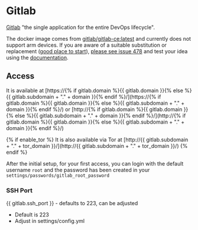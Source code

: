 # Gitlab

[Gitlab](https://docs.gitlab.com/) "the single application for the entire DevOps lifecycle".

The docker image comes from [gitlab/gitlab-ce:latest](https://hub.docker.com/r/gitlab/gitlab-ce) 
and currently does not support arm devices. 
If you are aware of a suitable substitution or replacement ([good place to start](https://hub.docker.com/search?q=%20gitlab&type=image&architecture=arm%2Carm64)),
 [please see issue 478](https://gitlab.com/NickBusey/HomelabOS/-/issues/478) 
and test your idea using the [documentation](https://homelabos.com/docs/development/adding_services/).

## Access

It is available at [https://{% if gitlab.domain %}{{ gitlab.domain }}{% else %}{{ gitlab.subdomain + "." + domain }}{% endif %}/](https://{% if gitlab.domain %}{{ gitlab.domain }}{% else %}{{ gitlab.subdomain + "." + domain }}{% endif %}/) or [http://{% if gitlab.domain %}{{ gitlab.domain }}{% else %}{{ gitlab.subdomain + "." + domain }}{% endif %}/](http://{% if gitlab.domain %}{{ gitlab.domain }}{% else %}{{ gitlab.subdomain + "." + domain }}{% endif %}/)

{% if enable_tor %}
It is also available via Tor at [http://{{ gitlab.subdomain + "." + tor_domain }}/](http://{{ gitlab.subdomain + "." + tor_domain }}/)
{% endif %}

After the initial setup, for your first access, you can login with the default username `root` and the password has been created in your `settings/passwords/gitlab_root_password`

### SSH Port
{{ gitlab.ssh_port }} - defaults to 223, can be adjusted
- Default is 223
- Adjust in settings/config.yml
